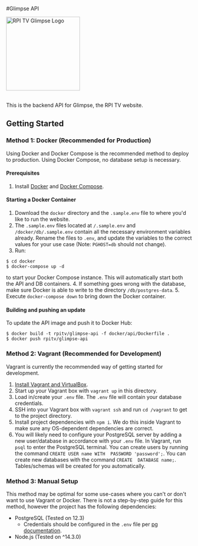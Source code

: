 #Glimpse API

<img src="https://imgur.com/dmZSyhe.png" width="200px" alt="RPI TV Glimpse Logo" />
<br>
<br>

This is the backend API for Glimpse, the RPI TV website.
## Getting Started

### Method 1: Docker (Recommended for Production)
Using Docker and Docker Compose is the recommended method to deploy to production. Using
Docker Compose, no database setup is necessary.

#### Prerequisites
1. Install [Docker](https://docs.docker.com/get-docker/) and [Docker Compose](https://docs.docker.com/compose/install/).

#### Starting a Docker Container
1. Download the `docker` directory and the `.sample.env` file to where you'd like to run the website.
2. The `.sample.env` files located at `/.sample.env` and `/docker/db/.sample.env` contain all the
necessary environment variables already. Rename the files to `.env`, and update the variables to the correct
values for your use case (Note: `PGHOST=db` should not change).
3. Run: 
```shell script
$ cd docker
$ docker-compose up -d
```
to start your Docker Compose instance. This will automatically start both the API and DB containers.
4. If something goes wrong with the database, make sure Docker is able to write to the directory `/db/postgres-data`.
5. Execute `docker-compose down` to bring down the Docker container.

#### Building and pushing an update
To update the API image and push it to Docker Hub:
```shell script
$ docker build -t rpitv/glimpse-api -f docker/api/Dockerfile .
$ docker push rpitv/glimpse-api
```

### Method 2: Vagrant (Recommended for Development)
Vagrant is currently the recommended way of getting started for development.

1. [Install Vagrant and VirtualBox](https://www.vagrantup.com/intro/getting-started/install.html).
2. Start up your Vagrant box with `vagrant up` in this directory.
3. Load in/create your `.env` file. The `.env` file will contain your database credentials.
4. SSH into your Vagrant box with `vagrant ssh` and run `cd /vagrant` to get to the project 
directory.
5. Install project dependencies with `npm i`. We do this inside Vagrant to make sure any
   OS-dependent dependencies are correct.
6. You will likely need to configure your PostgreSQL server by adding a new user/database
   in accordance with your `.env` file. In Vagrant, run `psql` to enter the PostgreSQL 
   terminal. You can create users by running the command `CREATE USER name WITH 
   PASSWORD 'password';`. You can create new databases with the command `CREATE 
   DATABASE name;`. Tables/schemas will be created for you automatically.
### Method 3: Manual Setup
This method may be optimal for some use-cases where you can't or don't want to use Vagrant or Docker.
There is not a step-by-step guide for this method, however the project has the following dependencies:

* PostgreSQL (Tested on 12.3)
    * Credentials should be configured in the `.env` file per 
    [pg documentation](https://node-postgres.com/).
* Node.js (Tested on ^14.3.0)
